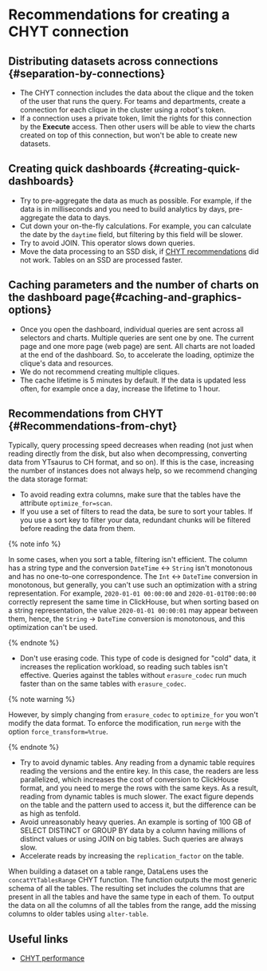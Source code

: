 
# Recommendations for creating a CHYT connection


## Distributing datasets across connections {#separation-by-connections}

* The CHYT connection includes the data about the clique and the token of the user that runs the query. For teams and departments, create a connection for each clique in the cluster using a robot's token.
* If a connection uses a private token, limit the rights for this connection by the **Execute** access. Then other users will be able to view the charts created on top of this connection, but won't be able to create new datasets.

## Creating quick dashboards {#creating-quick-dashboards}

* Try to pre-aggregate the data as much as possible. For example, if the data is in milliseconds and you need to build analytics by days, pre-aggregate the data to days.
* Cut down your on-the-fly calculations. For example, you can calculate the date by the `daytime` field, but filtering by this field will be slower.
* Try to avoid JOIN. This operator slows down queries.
* Move the data processing to an SSD disk, if [CHYT recommendations](#Recommendations-from-chyt) did not work. Tables on an SSD are processed faster.

## Caching parameters and the number of charts on the dashboard page{#caching-and-graphics-options}

* Once you open the dashboard, individual queries are sent across all selectors and charts. Multiple queries are sent one by one. The current page and one more page (web page) are sent. All charts are not loaded at the end of the dashboard. So, to accelerate the loading, optimize the clique's data and resources.
* We do not recommend creating multiple cliques.
* The cache lifetime is 5 minutes by default. If the data is updated less often, for example once a day, increase the lifetime to 1 hour.

## Recommendations from CHYT {#Recommendations-from-chyt}

Typically, query processing speed decreases when reading (not just when reading directly from the disk, but also when decompressing, converting data from YTsaurus to CH format, and so on). If this is the case, increasing the number of instances does not always help, so we recommend changing the data storage format:
* To avoid reading extra columns, make sure that the tables have the attribute `optimize_for=scan`.
* If you use a set of filters to read the data, be sure to sort your tables. If you use a sort key to filter your data, redundant chunks will be filtered before reading the data from them.

{% note info %}

In some cases, when you sort a table, filtering isn't efficient. The column has a string type and the conversion `DateTime` <-> `String` isn't monotonous and has no one-to-one correspondence. The `Int` <-> `DateTime` conversion in monotonous, but generally, you can't use such an optimization with a string representation. For example, `2020-01-01 00:00:00` and `2020-01-01T00:00:00` correctly represent the same time in ClickHouse, but when sorting based on a string representation, the value `2020-01-01 00:00:01` may appear between them, hence, the `String` -> `DateTime` conversion is monotonous, and this optimization can't be used.

{% endnote %}

* Don't use erasing code. This type of code is designed for "cold" data, it increases the replication workload, so reading such tables isn't effective. Queries against the tables without `erasure_codec` run much faster than on the same tables with `erasure_codec`.

{% note warning %}

However, by simply changing from `erasure_codec` to `optimize_for` you won't modify the data format. To enforce the modification, run `merge` with the option `force_transform=%true`.

{% endnote %}

* Try to avoid dynamic tables. Any reading from a dynamic table requires reading the versions and the entire key. In this case, the readers are less parallelized, which increases the cost of conversion to ClickHouse format, and you need to merge the rows with the same keys. As a result, reading from dynamic tables is much slower. The exact figure depends on the table and the pattern used to access it, but the difference can be as high as tenfold.
* Avoid unreasonably heavy queries. An example is sorting of 100 GB of SELECT DISTINCT or GROUP BY data by a column having millions of distinct values or using JOIN on big tables. Such queries are always slow.
* Accelerate reads by increasing the `replication_factor` on the table.

When building a dataset on a table range, DataLens uses the `concatYtTablesRange` CHYT function. The function outputs the most generic schema of all the tables. The resulting set includes the columns that are present in all the tables and have the same type in each of them. To output the data on all the columns of all the tables from the range, add the missing columns to older tables using `alter-table`.

## Useful links

* [CHYT performance](https://ytsaurus.tech/docs/ru/user-guide/data-processing/chyt/reference/performance)
